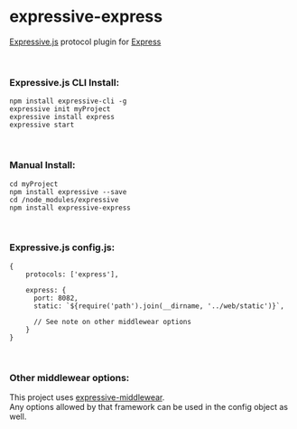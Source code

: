 # expressive-express
[Expressive.js](https://github.com/bugs181/Expressive.js) protocol plugin for [Express](https://github.com/expressjs/express)

<br>

### Expressive.js CLI Install: ###

    npm install expressive-cli -g
    expressive init myProject
    expressive install express
    expressive start

<br>

### Manual Install: ###

    cd myProject
    npm install expressive --save
    cd /node_modules/expressive
    npm install expressive-express

<br>

### Expressive.js config.js: ###
    {
        protocols: ['express'],
        
        express: {
          port: 8082,
          static: `${require('path').join(__dirname, '../web/static')}`,
          
          // See note on other middlewear options
        }
    }

<br>

### Other middlewear options: ###
This project uses [expressive-middlewear](https://github.com/bugs181/expressive-middleware). <br>
Any options allowed by that framework can be used in the config object as well.
